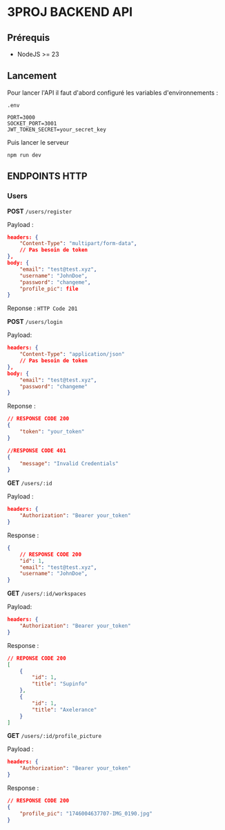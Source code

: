 # 3PROJ BACKEND API

## Prérequis
- NodeJS >= 23

## Lancement
Pour lancer l'API il faut d'abord configuré les variables d'environnements :

```.env```
```.env
PORT=3000
SOCKET_PORT=3001
JWT_TOKEN_SECRET=your_secret_key
```

Puis lancer le serveur
```shell
npm run dev
```

## ENDPOINTS HTTP

### Users
__POST__
```/users/register```

Payload :

```JSON
headers: {
    "Content-Type": "multipart/form-data",
    // Pas besoin de token
},
body: {
    "email": "test@test.xyz",
    "username": "JohnDoe",
    "password": "changeme",
    "profile_pic": file
}
```

Reponse : ```HTTP Code 201```





__POST__ ```/users/login```

Payload:
```JSON
headers: {
    "Content-Type": "application/json"
    // Pas besoin de token
},
body: {
    "email": "test@test.xyz",
    "password": "changeme"
}
```

Reponse :
```JSON
// RESPONSE CODE 200
{
    "token": "your_token"
}
```
```JSON
//RESPONSE CODE 401
{
    "message": "Invalid Credentials"
}
```





__GET__ ```/users/:id```

Payload :
```JSON
headers: {
    "Authorization": "Bearer your_token"
}
```

Response :
```JSON
{
    // RESPONSE CODE 200
    "id": 1,
    "email": "test@test.xyz",
    "username": "JohnDoe",
}
```




__GET__ ```/users/:id/workspaces```

Payload:
```JSON
headers: {
    "Authorization": "Bearer your_token"
}
```

Response :
```JSON
// REPONSE CODE 200
[
    {
        "id": 1,
        "title": "Supinfo"
    },
    {
        "id": 1,
        "title": "Axelerance"
    }
]
```



__GET__ ```/users/:id/profile_picture```

Payload :
```JSON
headers: {
    "Authorization": "Bearer your_token"
}
```

Response :
```JSON
// RESPONSE CODE 200
{
    "profile_pic": "1746004637707-IMG_0190.jpg"
}
```

